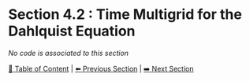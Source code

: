# Section 4.2 : Time Multigrid for the Dahlquist Equation

_No code is associated to this section_

[:book: Table of Content](../README.md) | [:arrow_left: Previous Section](../sec4.1/README.md) | [:arrow_right: Next Section](../sec4.3/README.md)